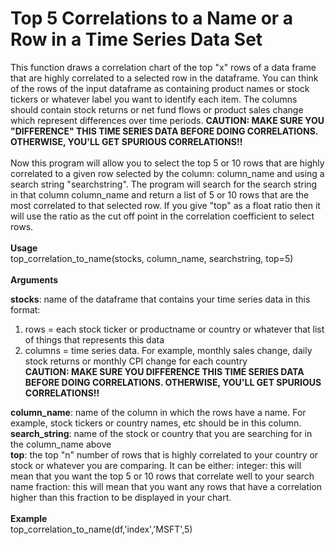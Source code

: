 ﻿# Top 5 Correlations to a Name or a Row in a Time Series Data Set

This function draws a correlation chart of the top "x" rows of a data frame that are highly correlated to a selected row in the dataframe. You can think of the rows of the input dataframe as containing product names or stock tickers or whatever label you want to identify each item. The columns should contain stock returns or net fund flows or product sales change which represent differences over time periods. <b>CAUTION: MAKE SURE YOU "DIFFERENCE" THIS TIME SERIES DATA BEFORE DOING CORRELATIONS. OTHERWISE, YOU'LL GET SPURIOUS CORRELATIONS!!</b>
<br>
<br>Now this program will allow you to select the top 5 or 10 rows that are highly correlated to a given row selected by the column: column_name and using a search string "searchstring". The    program will search for the search string in that column column_name and return a list of 5 or 10 rows that are the most correlated to that selected row. If you give "top" as a float ratio then it will use the ratio as the cut off point in the correlation coefficient to select rows.
<br>
<br>
<b>Usage<br></b>
    top_correlation_to_name(stocks, column_name, searchstring, top=5)
<br>
<br>
<b>Arguments <br></b>

<b>stocks</b>: name of the dataframe that contains your time series data in this format: <br>
1. rows = each stock ticker or productname or country or whatever that list of things that represents this data
1. columns = time series data. For example, monthly sales change, daily stock returns or monthly CPI change for each country
<br><b>CAUTION: MAKE SURE YOU DIFFERENCE THIS TIME SERIES DATA BEFORE DOING CORRELATIONS. OTHERWISE, YOU'LL GET SPURIOUS CORRELATIONS!!</b>

<b>column_name</b>: name of the column in which the rows have a name. For example, stock tickers or country names, etc should be in this column.
<br>
<b>search_string</b>: name of the stock or country that you are searching for in the column_name above
<br>
<b>top</b>: the top "n" number of rows that is highly correlated to your country or stock or whatever you are comparing. It can be either:
    integer: this will mean that you want the top 5 or 10 rows that correlate well to your search name
    fraction: this will mean that you want any rows that have a correlation higher than this fraction to be displayed in your chart.
<br>
<br>
<b>Example<br></b>
    top_correlation_to_name(df,'index','MSFT',5)
